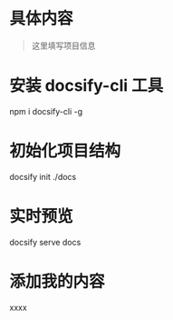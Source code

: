 # 具体内容

> 这里填写项目信息

# 安装 docsify-cli 工具

npm i docsify-cli -g

# 初始化项目结构

docsify init ./docs

# 实时预览

docsify serve docs

# 添加我的内容

xxxx
